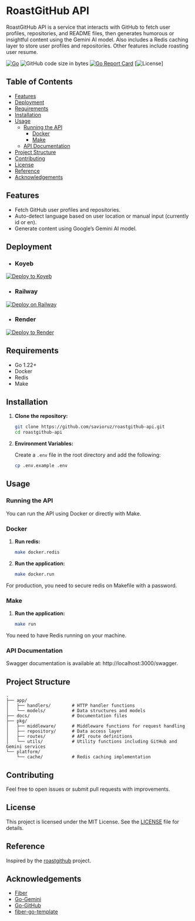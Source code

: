 # RoastGitHub API

RoastGitHub API is a service that interacts with GitHub to fetch user profiles, repositories, and README files, then generates humorous or insightful content using the Gemini AI model.
Also includes a Redis caching layer to store user profiles and repositories. Other features include roasting user resume.

[![Go](https://img.shields.io/github/go-mod/go-version/savioruz/roastgithub-api)](https://golang.org/)
![GitHub code size in bytes](https://img.shields.io/github/languages/code-size/savioruz/roastgithub-api)
[![Go Report Card](https://goreportcard.com/badge/github.com/savioruz/roastgithub-api)](https://goreportcard.com/report/github.com/savioruz/roastgithub-api)
[![License](https://img.shields.io/github/license/savioruz/roastgithub-api)]

## Table of Contents
- [Features](#features)
- [Deployment](#deployment)
- [Requirements](#requirements)
- [Installation](#installation)
- [Usage](#usage)
  - [Running the API](#running-the-api)
    - [Docker](#docker)
    - [Make](#make)
  - [API Documentation](#api-documentation)
- [Project Structure](#project-structure)
- [Contributing](#contributing)
- [License](#license)
- [Reference](#reference)
- [Acknowledgements](#acknowledgements)

## Features

- Fetch GitHub user profiles and repositories.
- Auto-detect language based on user location or manual input (currently id or en).
- Generate content using Google’s Gemini AI model.

## Deployment

- ### Koyeb
[![Deploy to Koyeb](https://www.koyeb.com/static/images/deploy/button.svg)](https://app.koyeb.com/services/deploy?type=git&builder=dockerfile&repository=github.com/savioruz/roastgithub-api&branch=main&ports=3000;http;/&name=roastgithub-api-koyeb&env[STAGE_STATUS]=prod&env[APP_NAME]=roastgithub-api&env[APP_HOST]=0.0.0.0&env[APP_PORT]=3000&env[GEMINI_API_KEY]=YOUR_API_KEY&env[GITHUB_TOKEN]=YOUR_GITHUB_TOKEN&env[REDIS_HOST]=YOUR_REDIS_HOST&env[REDIS_PORT]=6379&env[REDIS_PASSWORD]=&env[REDIS_DB_NUMBER]=0)

- ### Railway
[![Deploy on Railway](https://railway.app/button.svg)](https://railway.app/template/jT1IvF?referralCode=XVMtOY)

- ### Render
[![Deploy to Render](https://render.com/images/deploy-to-render-button.svg)](https://render.com/deploy?repo=https://github.com/savioruz/roastgithub-api)

## Requirements

- Go 1.22+
- Docker
- Redis
- Make

## Installation

1. **Clone the repository:**

    ```bash
    git clone https://github.com/savioruz/roastgithub-api.git
    cd roastgithub-api
    ```

2. **Environment Variables:**

   Create a `.env` file in the root directory and add the following:

    ```bash
    cp .env.example .env
    ```

## Usage

### Running the API

You can run the API using Docker or directly with Make.

### Docker

1. **Run redis:**

    ```bash
   make docker.redis
   ```

2. **Run the application:**

    ```bash
    make docker.run
    ```

For production, you need to secure redis on Makefile with a password.

### Make

1. **Run the application:**

    ```bash
    make run
    ```

You need to have Redis running on your machine.

### API Documentation

Swagger documentation is available at: http://localhost:3000/swagger.

## Project Structure

```
.
├── app/
│   ├── handlers/        # HTTP handler functions
│   └── models/          # Data structures and models
├── docs/                # Documentation files
├── pkg/
│   ├── middleware/      # Middleware functions for request handling
│   ├── repository/      # Data access layer
│   ├── routes/          # API route definitions
│   └── utils/           # Utility functions including GitHub and Gemini services
└── platform/
    └── cache/           # Redis caching implementation

```

## Contributing

Feel free to open issues or submit pull requests with improvements.

## License

This project is licensed under the MIT License. See the [LICENSE](LICENSE) file for details.

## Reference

Inspired by the [roastgithub](https://github.com/bagusindrayana/roastgithub-api) project.

## Acknowledgements

- [Fiber](https://github.com/gofiber/fiber)
- [Go-Gemini](https://github.com/google/generative-ai-go)
- [Go-GitHub](https://github.com/google/go-github)
- [fiber-go-template](https://github.com/create-go-app/fiber-go-template)
